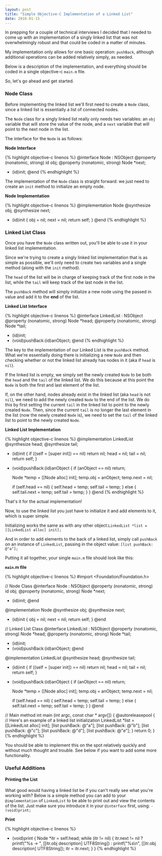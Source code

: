 ```yaml
---
layout: post
title: "Simple Objective-C Implementation of a Linked List"
date: 2016-01-15
---
```


In prepping for a couple of technical interviews I decided that I needed to come up with an implementation of a singly linked list that was not overwhelmingly robust and that could be coded in a matter of minutes.

My implementation only allows for one basic operation: `pushBack`, although additional operations can be added relatively simply, as needed.

Below is a description of the implementation, and everything should be coded in a single objective-c `main.m` file.

So, let's go ahead and get started.

### Node Class

Before implementing the linked list we'll first need to create a `Node` class, since a linked list is essentially a list of connected nodes.

The `Node` class for a singly linked list really only needs two variables: an `obj` variable that will store the value of the node, and a `next` variable that will point to the next node in the list.

The interface for the `Node` is as follows:

**Node Interface**

{% highlight objective-c linenos %}
@interface Node : NSObject
@property (nonatomic, strong) id obj;
@property (nonatomic, strong) Node *next;

- (id)init;
@end
{% endhighlight %}

The implementation of the `Node` class is straight forward: we just need to create an `init` method to initialize an empty node.

**Node Implementation**

{% highlight objective-c linenos %}
@implementation Node
@synthesize obj;
@synthesize next;

- (id)init {
    obj = nil;
    next = nil;
    return self;
}
@end
{% endhighlight %}

### Linked List Class

Once you have the `Node` class written out, you'll be able to use it in your linked list implementation.

Since we're trying to create a singly linked list implementation that is as simple as possible, we'll only need to create two variables and a single method (along with the `init` method).

The `head` of the list will be in charge of keeping track of the first node in the list, while the `tail` will keep track of the last node in the list.

The `pushBack` method will simply initialize a new node using the passed in value and add it to the **end** of the list.

**Linked List Interface**

{% highlight objective-c linenos %}
@interface LinkedList : NSObject
@property (nonatomic, strong) Node *head;
@property (nonatomic, strong) Node *tail;

- (id)init;
- (void)pushBack:(id)anObject;
@end
{% endhighlight %}

The key to the implementation of our Linked List is the `pushBack` method. What we're essentially doing there is initializing a new `Node` and then checking whether or not the linked list already has nodes in it (aka if `head` is `nil`). 

If the linked list is empty, we simply set the newly created `Node` to be both the `head` and the `tail` of the linked list. We do this because at this point the `Node` is both the first and last element of the list.

If, on the other hand, nodes already exist in the linked list (aka `head` is not `nil`), we need to add the newly created `Node` to the end of the list. We do this by first setting the current `tail` in the linked list to point to the newly created `Node`. Then, since the current `tail` is no longer the last element in the list (now the newly created `Node` is), we need to set the `tail` of the linked list to point to the newly created `Node`.

**Linked List Implementation**

{% highlight objective-c linenos %}
@implementation LinkedList
@synthesize head;
@synthesize tail;


- (id)init {
    if ((self = [super init]) == nil)
        return nil;
    head = nil;
    tail = nil;
    return self;
}

- (void)pushBack:(id)anObject {
    if (anObject == nil) return;
    
    Node *temp = [[Node alloc] init];
    temp.obj = anObject;
    temp.next = nil;
    
    if (self.head == nil) {
        self.head = temp;
        self.tail = temp;
    } else {
        self.tail.next = temp;
        self.tail = temp;
    }
}
@end
{% endhighlight %}

That's it for the actual implementation! 

Now, to use the linked list you just have to initialize it and add elements to it, which is super simple.

Initializing works the same as with any other object:`LinkedList *list = [[LinkedList alloc] init];`

And in order to add elements to the back of a linked list, simply call `pushBack` on an instance of `LinkedList`, passing in the object value: `[list pushBack: @"a"];`

Putting it all together, your single `main.m` file should look like this:

**`main`.m file**

{% highlight objective-c linenos %}
#import <Foundation/Foundation.h>

// Node Class
@interface Node : NSObject
@property (nonatomic, strong) id obj;
@property (nonatomic, strong) Node *next;

- (id)init;
@end

@implementation Node
@synthesize obj;
@synthesize next;

- (id)init {
    obj = nil;
    next = nil;
    return self;
}
@end


// Linked List Class
@interface LinkedList : NSObject
@property (nonatomic, strong) Node *head;
@property (nonatomic, strong) Node *tail;

- (id)init;
- (void)pushBack:(id)anObject;
@end

@implementation LinkedList
@synthesize head;
@synthesize tail;

- (id)init {
    if ((self = [super init]) == nil)
        return nil;
    head = nil;
    tail = nil;
    return self;
}

- (void)pushBack:(id)anObject {
    if (anObject == nil) return;
    
    Node *temp = [[Node alloc] init];
    temp.obj = anObject;
    temp.next = nil;
    
    if (self.head == nil) {
        self.head = temp;
        self.tail = temp;
    } else {
        self.tail.next = temp;
        self.tail = temp;
    }
}
@end

// Main method
int main (int argc, const char * argv[])
{
    @autoreleasepool {
    	 // Here's an example of a linked list initialization
        LinkedList *list = [[LinkedList alloc] init];
        [list pushBack: @"a"];
        [list pushBack: @"b"];
        [list pushBack: @"c"];
        [list pushBack: @"d"];
        [list pushBack: @"e"];
    }
    return 0;
}
{% endhighlight %}

You should be able to implement this on the spot relatively quickly and without much thought and trouble. See below if you want to add some more functionality.

### Useful Additions

#### Printing the List
What good would having a linked list be if you can't really see what you're working with? Below is a simple method you can add to your `@implementation` of `LinkedList` to be able to print out and view the contents of the list. Just make sure you introduce it in your `@interface` first, using: `- (void)print;`

**Print**

{% highlight objective-c linenos %}
- (void)print
{
    Node *itr = self.head;
    while (itr != nil) {
        itr.next != nil ? printf("%s -> ", [[itr.obj description] UTF8String]) : printf("%s\n", [[itr.obj description] UTF8String]);
        itr = itr.next;
    }
}
{% endhighlight %}
